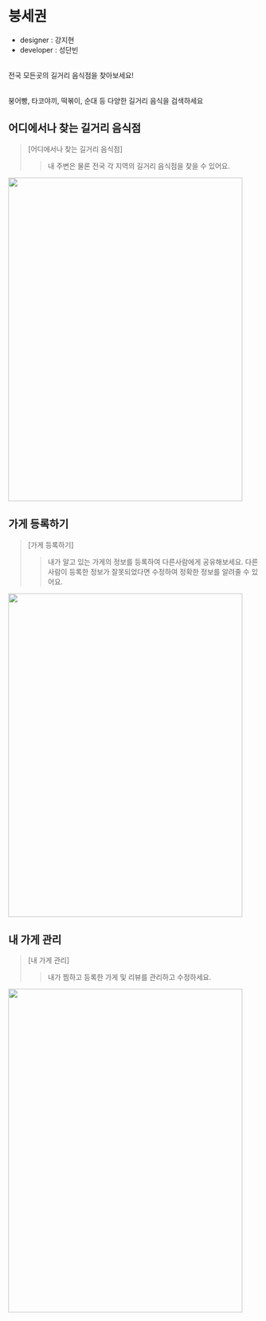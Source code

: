 # 붕세권  

- designer : 강지현
- developer : 성단빈

<br/>전국 모든곳의 길거리 음식점을 찾아보세요!<br/>

<br/>붕어빵, 타코야끼, 떡볶이, 순대 등 다양한 길거리 음식을 검색하세요<br/>

## 어디에서나 찾는 길거리 음식점 

> [어디에서나 찾는 길거리 음식점]
>
> > 내 주변은 물론 전국 각 지역의 길거리 음식점을 찾을 수 있어요.

 <img src="https://user-images.githubusercontent.com/63341678/103288870-3815cf00-4a29-11eb-9e7c-5d13c7b904d7.png" width="470" height="650"  />  

## 가게 등록하기 

> [가게 등록하기]
>
> > 내가 알고 있는 가게의 정보를 등록하여 다른사람에게 공유해보세요. 다른 사람이 등록한 정보가 잘못되었다면 수정하여 정확한 정보를 알려줄 수 있어요.

 <img src="https://user-images.githubusercontent.com/63341678/103289266-1c5ef880-4a2a-11eb-8f21-a57366194685.png" width="470" height="650" />

## 내 가게 관리
> [내 가게 관리]
>
> > 내가 찜하고 등록한 가게 및 리뷰를 관리하고 수정하세요.

 <img src="https://user-images.githubusercontent.com/63341678/103289520-c8a0df00-4a2a-11eb-8a51-b2341d1ee0fe.png" width="470" height="650" />